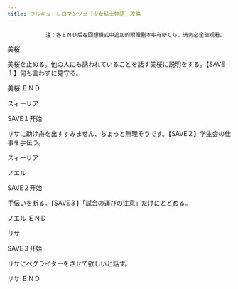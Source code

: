 ```yaml
---
title: ワルキューレロマンツェ［少女騎士物語］攻略
---
```


                注：各ＥＮＤ后在回想模式中追加的附赠剧本中有新ＣＧ，请务必全部观看。

美桜

美桜を止める。他の人にも誘われていることを話す美桜に説明をする。【SAVE１】何も言わずに見守る。

美桜 ＥＮＤ

スィーリア

SAVE１开始

リサに助け舟を出すすみません、ちょっと無理そうです。【SAVE２】学生会の仕事を手伝う。

スィーリア

ノエル

SAVE２开始

手伝いを断る。【SAVE３】「試合の運びの注意」だけにとどめる。

ノエル ＥＮＤ

リサ

SAVE３开始

リサにベグライターをさせて欲しいと話す。

リサ ＥＮＤ
              

